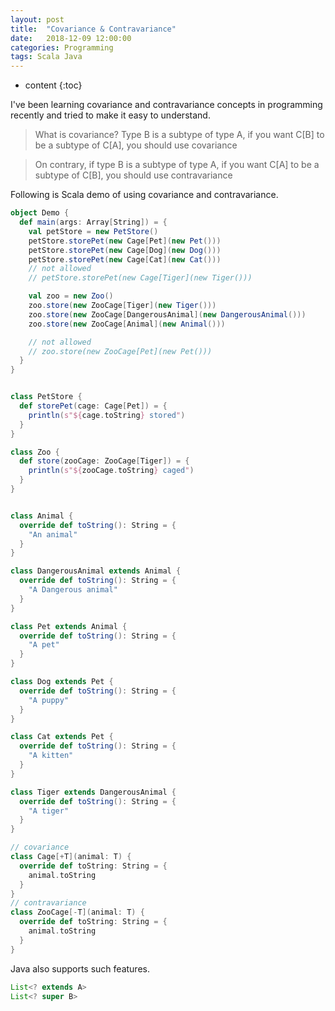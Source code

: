 ```yaml
---
layout: post
title:  "Covariance & Contravariance"
date:   2018-12-09 12:00:00
categories: Programming
tags: Scala Java
---
```


* content
{:toc}

I've been learning covariance and contravariance concepts in programming recently and tried to make it easy to understand.
> What is covariance?
Type B is a subtype of type A, if you want C[B] to be a subtype of C[A], you should use covariance

> On contrary, if type B is a subtype of type A, if you want C[A] to be a subtype of C[B], you should use contravariance


Following is Scala demo of using covariance and contravariance.
```scala
object Demo {
  def main(args: Array[String]) = {
    val petStore = new PetStore()
    petStore.storePet(new Cage[Pet](new Pet()))
    petStore.storePet(new Cage[Dog](new Dog()))
    petStore.storePet(new Cage[Cat](new Cat()))
    // not allowed
    // petStore.storePet(new Cage[Tiger](new Tiger()))

    val zoo = new Zoo()
    zoo.store(new ZooCage[Tiger](new Tiger()))
    zoo.store(new ZooCage[DangerousAnimal](new DangerousAnimal()))
    zoo.store(new ZooCage[Animal](new Animal()))

    // not allowed
    // zoo.store(new ZooCage[Pet](new Pet()))
  }
}


class PetStore {
  def storePet(cage: Cage[Pet]) = {
    println(s"${cage.toString} stored")
  }
}

class Zoo {
  def store(zooCage: ZooCage[Tiger]) = {
    println(s"${zooCage.toString} caged")
  }
}


class Animal {
  override def toString(): String = {
    "An animal"
  }
}

class DangerousAnimal extends Animal {
  override def toString(): String = {
    "A Dangerous animal"
  }
}

class Pet extends Animal {
  override def toString(): String = {
    "A pet"
  }
}

class Dog extends Pet {
  override def toString(): String = {
    "A puppy"
  }
}

class Cat extends Pet {
  override def toString(): String = {
    "A kitten"
  }
}

class Tiger extends DangerousAnimal {
  override def toString(): String = {
    "A tiger"
  }
}

// covariance
class Cage[+T](animal: T) {
  override def toString: String = {
    animal.toString
  }
}
// contravariance
class ZooCage[-T](animal: T) {
  override def toString: String = {
    animal.toString
  }
}
```

Java also supports such features.
```java
List<? extends A>
List<? super B>
```


